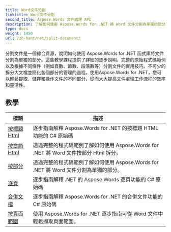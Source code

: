 ```yaml
---
title: Word文件分割
linktitle: Word文件分割
second_title: Aspose.Words 文件處理 API
description: 了解如何使用 Aspose.Words for .NET 將 Word 文件分割為單獨的部分。這個綜合資源提供了詳細的教學、原始碼範例以及根據不同條件拆分文件的實用技巧。
type: docs
weight: 1450
url: /zh-hant/net/split-document/
---
```

分割文件是一個綜合資源，說明如何使用 Aspose.Words for .NET 函式庫將文件分割為單獨的部分。這些教學課程提供了詳細的逐步說明、完整的原始程式碼範例以及根據不同條件（例如頁數、節數、段落數等）分割文件的實用技巧。不可少的拆分大文檔並簡化各個部分的管理的過程。使用Aspose.Words for .NET，您可以輕鬆提取、儲存和操作文件的不同部分，從而大大提高文件處理工作流程的效率和靈活性。

 ## 教學
| 標題 | 描述 |
| --- | --- |
| [按標題 Html](./by-headings-html/) | 逐步指南解釋 Aspose.Words for .NET 的按標題 HTML 功能的 C# 原始碼 |
| [按章節 Html](./by-sections-html/) | 透過完整的程式碼範例了解如何使用 Aspose.Words for .NET 將 Word 文件按部分 Html 拆分。 |
| [按部分](./by-sections/) | 透過完整的程式碼範例了解如何使用 Aspose.Words for .NET 將 Word 文件分割為單獨的部分。 |
| [逐頁](./page-by-page/) | 逐步指南解釋 .NET 的 Aspose.Words 逐頁功能的 C# 原始碼 |
| [合併文檔](./merge-documents/) | 逐步指南解釋 Aspose.Words for .NET 的合併文件功能的 C# 原始碼 |
| [按頁面範圍](./by-page-range/) | 使用 Aspose.Words for .NET 逐步指南可從 Word 文件中輕鬆擷取頁面範圍。 |